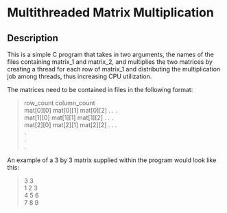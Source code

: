 # Multithreaded Matrix Multiplication

## Description

This is a simple C program that takes in two arguments, the names of the files containing matrix_1 and matrix_2, and multiplies the two matrices by creating a thread for each row of matrix_1 and distributing the multiplication job among threads, thus increasing CPU utilization.

The matrices need to be contained in files in the following format:

>row_count column_count <br/>
mat[0][0] mat[0][1] mat[0][2] . . . <br/>
mat[1][0] mat[1][1] mat[1][2]  . . .<br/>
mat[2][0] mat[2][1] mat[2][2]  . . . <br>
. <br>
. <br>
. <br>

An example of a 3 by 3 matrix supplied within the program would look like this: 

>3 3 <br>
1 2 3 <br>
4 5 6 <br>
7 8 9 <br>
